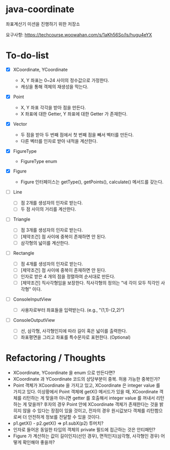 # java-coordinate
좌표계산기 미션을 진행하기 위한 저장소

요구사항: https://techcourse.woowahan.com/s/1aKh56So/ls/hugu4eYX

# To-do-list
- [x] XCoordinate, YCoordinate
    - X, Y 좌표는 0~24 사이의 정수값으로 가정한다.
    - 캐싱을 통해 객체의 재생성을 막는다.
    
- [x] Point
    - X, Y 좌표 각각을 받아 점을 만든다.
    - X 좌표에 대한 Getter, Y 좌표에 대한 Getter 가 존재한다.
    
- [x] Vector
    - 두 점을 받아 두 번째 점에서 첫 번째 점을 빼서 벡터를 만든다.
    - 다른 벡터를 인자로 받아 내적을 계산한다.
    
- [x] FigureType
    - FigureType enum
    
- [x] Figure
    - Figure 인터페이스는 getType(), getPoints(), calculate() 메서드를 갖는다.
    
- [ ] Line
    - [ ] 점 2개를 생성자의 인자로 받는다.
    - [ ] 두 점 사이의 거리를 계산한다.

- [ ] Triangle
    - [ ] 점 3개를 생성자의 인자로 받는다.
    - [ ] [제약조건] 점 사이에 중복이 존재하면 안 된다.
    - [ ] 삼각형의 넓이를 계산한다.
    
- [ ] Rectangle
    - [ ] 점 4개를 생성자의 인자로 받는다.
    - [ ] [제약조건] 점 사이에 중복이 존재하면 안 된다.
    - [ ] 인자로 받은 4 개의 점을 정렬하여 순서대로 만든다.
    - [ ] [제약조건] 직사각형임을 보장한다. 직사각형의 정의는 "네 각이 모두 직각인 사각형" 이다.

- [ ] ConsoleInputView
    - [ ] 사용자로부터 좌표들을 입력받는다. (e.g., "(1,1)-(2,2)")

- [ ] ConsoleOutputView
    - [ ] 선, 삼각형, 사각형인지에 따라 길이 혹은 넓이를 출력한다.
    - [ ] 좌표평면을 그리고 좌표를 특수문자로 표현한다. (Optional)
    
# Refactoring / Thoughts
- XCoordinate, YCoordinate 을 enum 으로 만든다면?
- XCoordinate 과 YCoordinate 코드의 상당부분이 중복. 허용 가능한 중복인가?
- Point 객체가 XCoordinate 을 가지고 있고, XCoordinate 은 integer value 를 가지고 있다. 이상황에서
Point 객체에 getX() 메서드가 있을 때, XCoordinate 객체를 리턴하는 게 맞을까 아니면 getter 를 호출해서 integer value 를 꺼내서
리턴하는 게 맞을까? 후자의 경우 Point 안에 XCoordinate 객체가 존재한다는 것을 밝히지 않을 수 있다는 장점이 있을 것이고,
전자의 경우 원시값보다 객체를 리턴함으로써 더 안전하게 정보를 전달할 수 있을 것이다.
- p1.getX() - p2.getX() => p1.subX(p2) 투머치?
- 인자로 들어온 동일한 타입의 객체의 private 필드에 접근하는 것은 안티패턴?
- Figure 가 계산하는 값이 길이인지(선인 경우), 면적인지(삼각형, 사각형인 경우) 어떻게 확인해야 좋을까?